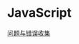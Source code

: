 # JavaScript
<p id="7E3tdQxxtBtvPDVd7opd13">

[问题与错误收集](./%E9%97%AE%E9%A2%98%E4%B8%8E%E9%94%99%E8%AF%AF%E6%94%B6%E9%9B%86/index.md)

</p>
